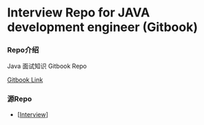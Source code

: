 # Interview Repo for JAVA development engineer (Gitbook)

### Repo介绍

Java 面试知识 Gitbook Repo

[Gitbook Link](https://yeshunlong.github.io/InterviewGitbook/)

### 源Repo

* [[Interview](https://github.com/yeshunlong/Interview)]
